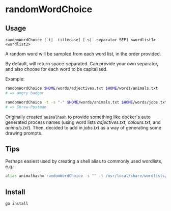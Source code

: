 # randomWordChoice

## Usage

```
randomWordChoice [-t|--titlecase] [-s|--separator SEP] <wordlist1> <wordlist2>
```

A random word will be sampled from each word list, in the order provided.

By default, will return space-separated. Can provide your own separator, and also choose for each word to be capitalised.

Example:

``` sh
randomWordChoice $HOME/words/adjectives.txt $HOME/words/animals.txt
# => angry badger

randomWordChoice -t -s "-" $HOME/words/animals.txt $HOME/words/jobs.txt
# => Shrew-Postman
```

Originally created `animalhash` to provide something like docker's auto generated process names (using word lists _adjectives.txt_, _colours.txt_, and _animals.txt_). Then, decided to add in _jobs.txt_ as a way of generating some drawing prompts.

## Tips

Perhaps easiest used by creating a shell alias to commonly used wordlists, e.g.:

``` sh
alias animalhash='randomWordChoice -s "" -t /usr/local/share/wordlists/adjectives.txt /usr/local/share/wordlists/colours.txt /usr/local/share/wordlists/animals.txt'
```

## Install

`go install`
